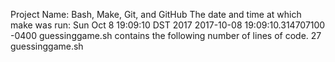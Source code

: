 Project Name: Bash, Make, Git, and GitHub
The date and time at which make was run:
Sun Oct  8 19:09:10 DST 2017
2017-10-08 19:09:10.314707100 -0400
guessinggame.sh contains the following number of lines of code.
27 guessinggame.sh
